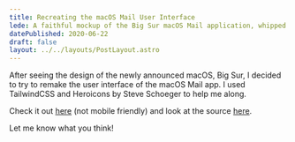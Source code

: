 ```yaml
---
title: Recreating the macOS Mail User Interface
lede: A faithful mockup of the Big Sur macOS Mail application, whipped up in an evening using TailwindCSS
datePublished: 2020-06-22
draft: false
layout: ../../layouts/PostLayout.astro
---
```


After seeing the design of the newly announced macOS, Big Sur, I decided to try to remake the user interface of the macOS Mail app. I used TailwindCSS and Heroicons by Steve Schoeger to help me along.

Check it out [here](https://big-sur-mail.vercel.app/) (not mobile friendly) and look at the source [here](https://github.com/austincrim/quick-design-projects/tree/master/big-sur-mail).

Let me know what you think!
